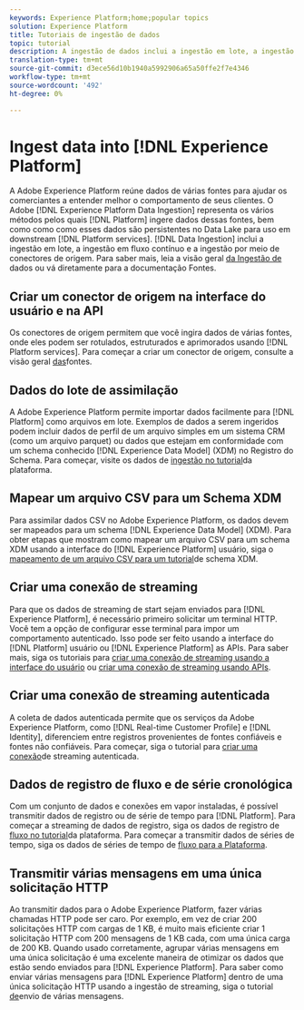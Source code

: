 ```yaml
---
keywords: Experience Platform;home;popular topics
solution: Experience Platform
title: Tutoriais de ingestão de dados
topic: tutorial
description: A ingestão de dados inclui a ingestão em lote, a ingestão em streaming e a ingestão usando conectores de origem.
translation-type: tm+mt
source-git-commit: d3ece56d10b1940a5992906a65a50ffe2f7e4346
workflow-type: tm+mt
source-wordcount: '492'
ht-degree: 0%

---
```



# Ingest data into [!DNL Experience Platform]

A Adobe Experience Platform reúne dados de várias fontes para ajudar os comerciantes a entender melhor o comportamento de seus clientes. O Adobe [!DNL Experience Platform Data Ingestion] representa os vários métodos pelos quais [!DNL Platform] ingere dados dessas fontes, bem como como como esses dados são persistentes no Data Lake para uso em downstream [!DNL Platform services]. [!DNL Data Ingestion] inclui a ingestão em lote, a ingestão em fluxo contínuo e a ingestão por meio de conectores de origem. Para saber mais, leia a visão geral [da Ingestão de](../ingestion/home.md) dados ou vá diretamente para a documentação [](../sources/home.md)Fontes.

## Criar um conector de origem na interface do usuário e na API

Os conectores de origem permitem que você ingira dados de várias fontes, onde eles podem ser rotulados, estruturados e aprimorados usando [!DNL Platform services]. Para começar a criar um conector de origem, consulte a visão geral [das](../sources/home.md)fontes.

## Dados do lote de assimilação

A Adobe Experience Platform permite importar dados facilmente para [!DNL Platform] como arquivos em lote. Exemplos de dados a serem ingeridos podem incluir dados de perfil de um arquivo simples em um sistema CRM (como um arquivo parquet) ou dados que estejam em conformidade com um schema conhecido [!DNL Experience Data Model] (XDM) no Registro do Schema. Para começar, visite os dados de [ingestão no tutorial](../ingestion/tutorials/ingest-batch-data.md)da plataforma.

## Mapear um arquivo CSV para um Schema XDM

Para assimilar dados CSV no Adobe Experience Platform, os dados devem ser mapeados para um schema [!DNL Experience Data Model] (XDM). Para obter etapas que mostram como mapear um arquivo CSV para um schema XDM usando a interface do [!DNL Experience Platform] usuário, siga o [mapeamento de um arquivo CSV para um tutorial](../ingestion/tutorials/map-a-csv-file.md)de schema XDM.

## Criar uma conexão de streaming

Para que os dados de streaming de start sejam enviados para [!DNL Experience Platform], é necessário primeiro solicitar um terminal HTTP. Você tem a opção de configurar esse terminal para impor um comportamento autenticado. Isso pode ser feito usando a interface do [!DNL Platform] usuário ou [!DNL Experience Platform] as APIs. Para saber mais, siga os tutoriais para [criar uma conexão de streaming usando a interface do usuário](../ingestion/tutorials/create-streaming-connection-ui.md) ou [criar uma conexão de streaming usando APIs](../ingestion/tutorials/create-streaming-connection.md).

## Criar uma conexão de streaming autenticada

A coleta de dados autenticada permite que os serviços da Adobe Experience Platform, como [!DNL Real-time Customer Profile] e [!DNL Identity], diferenciem entre registros provenientes de fontes confiáveis e fontes não confiáveis. Para começar, siga o tutorial para [criar uma conexão](../ingestion/tutorials/create-authenticated-streaming-connection.md)de streaming autenticada.

## Dados de registro de fluxo e de série cronológica

Com um conjunto de dados e conexões em vapor instaladas, é possível transmitir dados de registro ou de série de tempo para [!DNL Platform]. Para começar a streaming de dados de registro, siga os dados de registro de [fluxo no tutorial](../ingestion/tutorials/streaming-record-data.md)da plataforma. Para começar a transmitir dados de séries de tempo, siga os dados de séries de tempo de [fluxo para a Plataforma](../ingestion/tutorials/streaming-time-series-data.md).

## Transmitir várias mensagens em uma única solicitação HTTP

Ao transmitir dados para o Adobe Experience Platform, fazer várias chamadas HTTP pode ser caro. Por exemplo, em vez de criar 200 solicitações HTTP com cargas de 1 KB, é muito mais eficiente criar 1 solicitação HTTP com 200 mensagens de 1 KB cada, com uma única carga de 200 KB. Quando usado corretamente, agrupar várias mensagens em uma única solicitação é uma excelente maneira de otimizar os dados que estão sendo enviados para [!DNL Experience Platform]. Para saber como enviar várias mensagens para [!DNL Experience Platform] dentro de uma única solicitação HTTP usando a ingestão de streaming, siga o tutorial [de](../ingestion/tutorials/streaming-multiple-messages.md)envio de várias mensagens.



